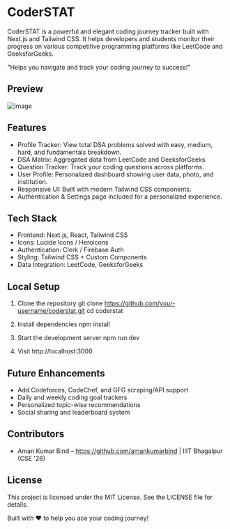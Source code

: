 
CoderSTAT
=========

CoderSTAT is a powerful and elegant coding journey tracker built with Next.js and Tailwind CSS.
It helps developers and students monitor their progress on various competitive programming platforms
like LeetCode and GeeksforGeeks.

"Helps you navigate and track your coding journey to success!"

Preview
-------
![image](https://github.com/user-attachments/assets/7ad86f38-17ee-4bfb-ac3e-f43c7e80df62)


Features
--------
- Profile Tracker: View total DSA problems solved with easy, medium, hard, and fundamentals breakdown.
- DSA Matrix: Aggregated data from LeetCode and GeeksforGeeks.
- Question Tracker: Track your coding questions across platforms.
- User Profile: Personalized dashboard showing user data, photo, and institution.
- Responsive UI: Built with modern Tailwind CSS components.
- Authentication & Settings page included for a personalized experience.

Tech Stack
----------
- Frontend: Next.js, React, Tailwind CSS
- Icons: Lucide Icons / Heroicons
- Authentication: Clerk / Firebase Auth
- Styling: Tailwind CSS + Custom Components
- Data Integration: LeetCode, GeeksforGeeks



Local Setup
-----------
1. Clone the repository
   git clone https://github.com/your-username/coderstat.git
   cd coderstat

2. Install dependencies
   npm install

3. Start the development server
   npm run dev

4. Visit http://localhost:3000

Future Enhancements
-------------------
- Add Codeforces, CodeChef, and GFG scraping/API support
- Daily and weekly coding goal trackers
- Personalized topic-wise recommendations
- Social sharing and leaderboard system

Contributors
------------
- Aman Kumar Bind – https://github.com/amankumarbind | IIIT Bhagalpur (CSE '26)

License
-------
This project is licensed under the MIT License. See the LICENSE file for details.

Built with ❤️ to help you ace your coding journey!
